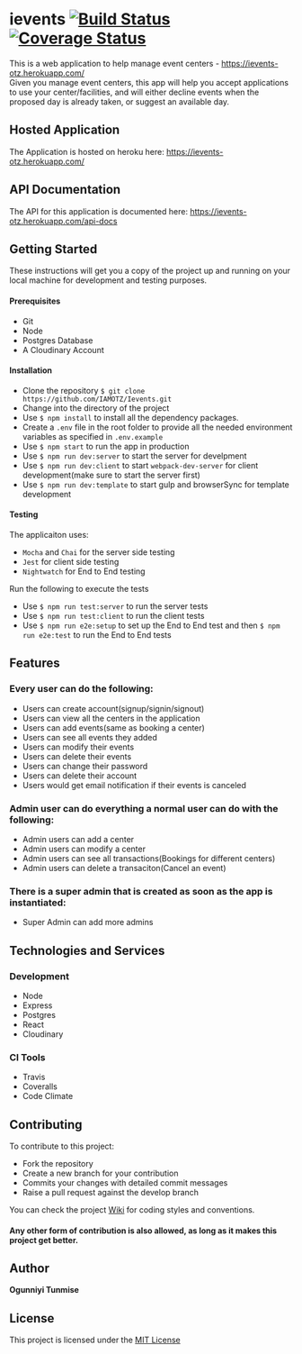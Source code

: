 # ievents [![Build Status](https://travis-ci.org/IAMOTZ/Ievents.svg?branch=develop)](https://travis-ci.org/IAMOTZ/Ievents) [![Coverage Status](https://coveralls.io/repos/github/IAMOTZ/Ievents/badge.svg?branch=develop)](https://coveralls.io/github/IAMOTZ/Ievents)

This is a web application to help manage event centers - https://ievents-otz.herokuapp.com/   
Given you manage event centers, this app will help you accept applications to use your center/facilities, and will either decline events when the proposed day is already taken, or suggest an available day.

## Hosted Application
The Application is hosted on heroku here: https://ievents-otz.herokuapp.com/

## API Documentation
The API for this application is documented here: https://ievents-otz.herokuapp.com/api-docs

## Getting Started

These instructions will get you a copy of the project up and running on your local machine for development and testing purposes.

#### Prerequisites
- Git
- Node
- Postgres Database
- A Cloudinary Account

#### Installation
- Clone the repository `$ git clone https://github.com/IAMOTZ/Ievents.git`
- Change into the directory of the project
- Use `$ npm install` to install all the dependency packages.
- Create a `.env` file in the root folder to provide all the needed environment variables as specified in `.env.example`
- Use `$ npm start` to run the app in production
- Use `$ npm run dev:server` to start the server for develpment
- Use `$ npm run dev:client` to start `webpack-dev-server` for client development(make sure to start the server first)
- Use `$ npm run dev:template` to start gulp and browserSync for template development

#### Testing
The applicaiton uses:
- `Mocha` and `Chai` for the server side testing
- `Jest` for client side testing
- `Nightwatch` for End to End testing  

Run the following to execute the tests
- Use `$ npm run test:server` to run the server tests
- Use `$ npm run test:client` to run the client tests
- Use `$ npm run e2e:setup` to set up the End to End test and then `$ npm run e2e:test` to run the End to End tests


## Features

### Every user can do the following:
- Users can create account(signup/signin/signout)
- Users can view all the centers in the application 
- Users can add events(same as booking a center)
- Users can see all events they added
- Users can modify their events
- Users can delete their events
- Users can change their password
- Users can delete their account 
- Users would get email notification if their events is canceled 

### Admin user can do everything a normal user can do with the following:
- Admin users can add a center
- Admin users can modify a center
- Admin users can see all transactions(Bookings for different centers)
- Admin users can delete a transaciton(Cancel an event)

### There is a super admin that is created as soon as the app is instantiated:
- Super Admin can add more admins
## Technologies and Services

### Development
- Node
- Express
- Postgres
- React
- Cloudinary
### CI Tools
- Travis
- Coveralls
- Code Climate

## Contributing

To contribute to this project:
- Fork the repository
- Create a new branch for your contribution
- Commits your changes with detailed commit messages
- Raise a pull request against the develop branch  

You can check the project [Wiki](https://github.com/IAMOTZ/Ievents/wiki) for coding styles and conventions. 

#### Any other form of contribution is also allowed, as long as it makes this project get better.

## Author

**Ogunniyi Tunmise** 

## License 
This project is licensed under the [MIT License](https://opensource.org/licenses/MIT)
